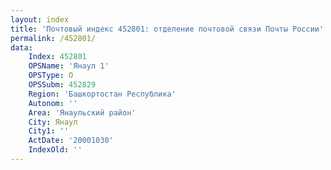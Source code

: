 ```yaml
---
layout: index
title: 'Почтовый индекс 452801: отделение почтовой связи Почты России'
permalink: /452801/
data:
    Index: 452801
    OPSName: 'Янаул 1'
    OPSType: О
    OPSSubm: 452829
    Region: 'Башкортостан Республика'
    Autonom: ''
    Area: 'Янаульский район'
    City: Янаул
    City1: ''
    ActDate: '20001030'
    IndexOld: ''
---
```


